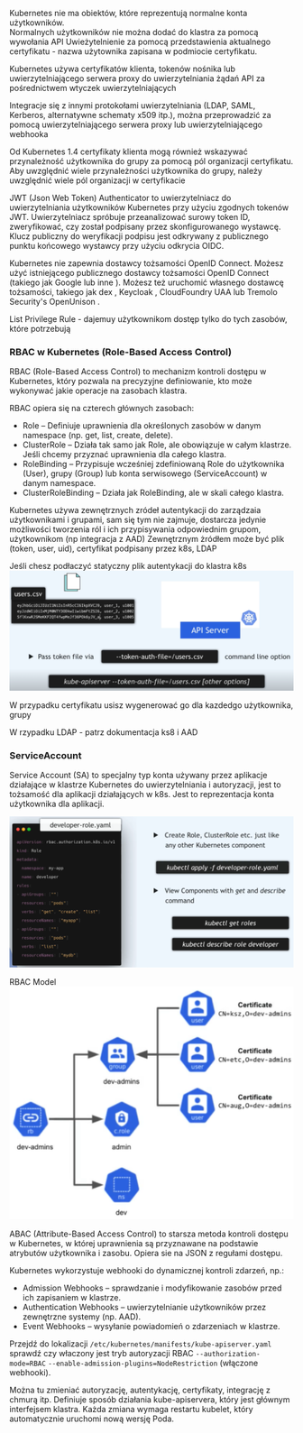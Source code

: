 Kubernetes nie ma obiektów, które reprezentują normalne konta użytkowników.<br>
Normalnych użytkowników nie można dodać do klastra za pomocą wywołania API
Uwieżytelnienie za pomocą przedstawienia aktualnego certyfikatu - nazwa użytownika zapisana w podmiocie certyfikatu.

Kubernetes używa certyfikatów klienta, tokenów nośnika lub uwierzytelniającego serwera proxy do uwierzytelniania żądań API za pośrednictwem wtyczek uwierzytelniających

Integracje się z innymi protokołami uwierzytelniania (LDAP, SAML, Kerberos, alternatywne schematy x509 itp.), można przeprowadzić za pomocą uwierzytelniającego serwera proxy lub uwierzytelniającego webhooka

Od Kubernetes 1.4 certyfikaty klienta mogą również wskazywać przynależność użytkownika do grupy za pomocą pól organizacji certyfikatu. Aby uwzględnić wiele przynależności użytkownika do grupy, należy uwzględnić wiele pól organizacji w certyfikacie

JWT (Json Web Token) Authenticator to uwierzytelniacz do uwierzytelniania użytkowników Kubernetes przy użyciu zgodnych tokenów JWT. Uwierzytelniacz spróbuje przeanalizować surowy token ID, zweryfikować, czy został podpisany przez skonfigurowanego wystawcę. Klucz publiczny do weryfikacji podpisu jest odkrywany z publicznego punktu końcowego wystawcy przy użyciu odkrycia OIDC.

Kubernetes nie zapewnia dostawcy tożsamości OpenID Connect. Możesz użyć istniejącego publicznego dostawcy tożsamości OpenID Connect (takiego jak Google lub inne ). Możesz też uruchomić własnego dostawcę tożsamości, takiego jak dex , Keycloak , CloudFoundry UAA lub Tremolo Security's OpenUnison .

List Privilege Rule - dajemuy użytkownikom dostęp tylko do tych zasobów, które potrzebują


### RBAC w Kubernetes (Role-Based Access Control)
RBAC (Role-Based Access Control) to mechanizm kontroli dostępu w Kubernetes, który pozwala na precyzyjne definiowanie, kto może wykonywać jakie operacje na zasobach klastra.

RBAC opiera się na czterech głównych zasobach:
- Role – Definiuje uprawnienia dla określonych zasobów w danym namespace (np. get, list, create, delete).
- ClusterRole – Działa tak samo jak Role, ale obowiązuje w całym klastrze. Jeśli chcemy przyznać uprawnienia dla całego klastra.
- RoleBinding – Przypisuje wcześniej zdefiniowaną Role do użytkownika (User), grupy (Group) lub konta serwisowego (ServiceAccount) w danym namespace.
- ClusterRoleBinding – Działa jak RoleBinding, ale w skali całego klastra.

Kubernetes używa zewnętrznych zródeł autentykacji do zarządzaia użytkownikami i grupami, sam się tym nie zajmuje, dostarcza jedynie możliwości tworzenia ról i ich przypisywania odpowiednim grupom, użytkownikom (np integracja z AAD)
Zewnętrznym żródłem może być plik (token, user, uid), certyfikat podpisany przez k8s, LDAP

Jeśli chesz podłaczyć statyczny plik autentykacji do klastra k8s
![alt text](image-1.png)

W przypadku certyfikatu usisz wygenerować go dla kazdedgo użytkownika, grupy

W rzypadku LDAP - patrz dokumentacja ks8 i AAD

### ServiceAccount
Service Account (SA) to specjalny typ konta używany przez aplikacje działające w klastrze Kubernetes do uwierzytelniania i autoryzacji, jest to tożsamość dla aplikacji działających w k8s.
Jest to reprezentacja konta użytkownika dla aplikacji.

![alt text](image-2.png)

RBAC Model
![alt text](image-3.png)

ABAC (Attribute-Based Access Control) to starsza metoda kontroli dostępu w Kubernetes, w której uprawnienia są przyznawane na podstawie atrybutów użytkownika i zasobu. Opiera sie na JSON z regułami dostępu.

Kubernetes wykorzystuje webhooki do dynamicznej kontroli zdarzeń, np.:
- Admission Webhooks – sprawdzanie i modyfikowanie zasobów przed ich zapisaniem w klastrze.
- Authentication Webhooks – uwierzytelnianie użytkowników przez zewnętrzne systemy (np. AAD).
- Event Webhooks – wysyłanie powiadomień o zdarzeniach w klastrze.

Przejdź do lokalizacji ```/etc/kubernetes/manifests/kube-apiserver.yaml```  sprawdź czy właczony jest tryb autoryzacji RBAC
```--authorization-mode=RBAC```
```--enable-admission-plugins=NodeRestriction``` (włączone webhooki).

Można tu zmieniać autoryzację, autentykację, certyfikaty, integrację z chmurą itp.
Definiuje sposób działania kube-apiservera, który jest głównym interfejsem klastra.
Każda zmiana wymaga restartu kubelet, który automatycznie uruchomi nową wersję Poda.
